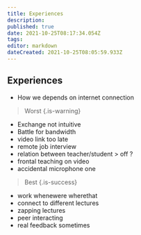 ```yaml
---
title: Experiences
description: 
published: true
date: 2021-10-25T08:17:34.054Z
tags: 
editor: markdown
dateCreated: 2021-10-25T08:05:59.933Z
---
```


## Experiences

- How we depends on internet connection

> Worst
{.is-warning}

- Exchange not intuitive
- Battle for bandwidth
- video link too late
- remote job interview
- relation between teacher/student > off ?
- frontal teaching on video
- accidental microphone one

> Best
{.is-success}

- work whenewere wherethat
- connect to different lectures
- zapping lectures
- peer interacting
- real feedback sometimes
